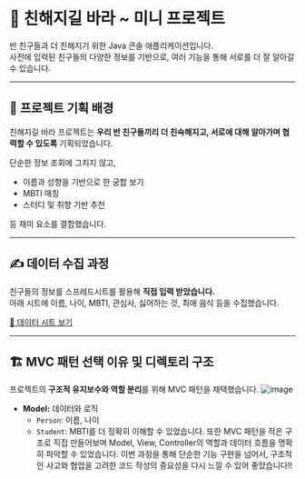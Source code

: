 # 👯 친해지길 바라 ~ 미니 프로젝트

반 친구들과 더 친해지기 위한 Java 콘솔 애플리케이션입니다.  
사전에 입력된 친구들의 다양한 정보를 기반으로, 여러 기능을 통해 서로를 더 잘 알아갈 수 있습니다.

---

## 🎯 프로젝트 기획 배경

친해지길 바라 프로젝트는 **우리 반 친구들끼리 더 친숙해지고, 서로에 대해 알아가며 협력할 수 있도록** 기획되었습니다.

단순한 정보 조회에 그치지 않고,  

- 이름과 성향을 기반으로 한 궁합 보기  
- MBTI 매칭  
- 스터디 및 취향 기반 추천  

등 재미 요소를 결합했습니다.

---

## ✍️ 데이터 수집 과정

친구들의 정보를 스프레드시트를 활용해 **직접 입력 받았습니다.**  
아래 시트에 이름, 나이, MBTI, 관심사, 싫어하는 것, 최애 음식 등을 수집했습니다.

[📄 데이터 시트 보기](https://docs.google.com/spreadsheets/d/1tjXSgcjEWC5aopsZVmhqXQZPdYASuom2a5eMwUNoSBs/edit?usp=sharing)

---

## 🏗️ MVC 패턴 선택 이유 및 디렉토리 구조

프로젝트의 **구조적 유지보수와 역할 분리**를 위해 MVC 패턴을 채택했습니다.
![image](https://github.com/user-attachments/assets/80552def-1b8b-4825-9e82-af0dfabb99a5)


- **Model:** 데이터와 로직
  - `Person`: 이름, 나이
  - `Student`: MBTI를 더 정확히 이해할 수 있었습니다. 또한 MVC 패턴을 작은 구조로 직접 만들어보며 Model, View, Controller의 역할과 데이터 흐름을 명확히 파악할 수 있었습니다.
이번 과정을 통해 단순한 기능 구현을 넘어서, 구조적인 사고와 협업을 고려한 코드 작성의 중요성을 다시 느낄 수 있어 좋았습니다!!
